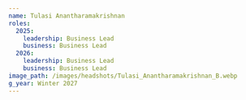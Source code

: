 ```yaml
---
name: Tulasi Anantharamakrishnan
roles:
  2025:
    leadership: Business Lead
    business: Business Lead
  2026:
    leadership: Business Lead
    business: Business Lead
image_path: /images/headshots/Tulasi_Anantharamakrishnan_B.webp
g_year: Winter 2027
---
```

